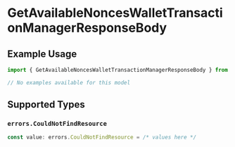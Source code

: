 # GetAvailableNoncesWalletTransactionManagerResponseBody

## Example Usage

```typescript
import { GetAvailableNoncesWalletTransactionManagerResponseBody } from "@starton/sdk/sdk/models/errors";

// No examples available for this model
```

## Supported Types

### `errors.CouldNotFindResource`

```typescript
const value: errors.CouldNotFindResource = /* values here */
```

